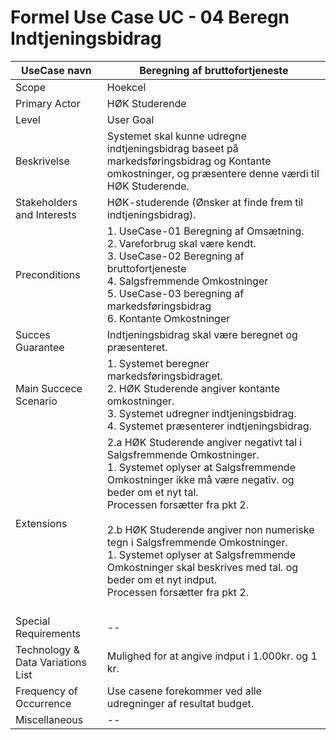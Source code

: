 # Formel Use Case UC - 04 Beregn Indtjeningsbidrag


UseCase navn | Beregning af bruttofortjeneste | 
-------------| -------------------------------| 
Scope        | Hoekcel                       
Primary Actor| HØK Studerende    
Level        | User Goal
Beskrivelse  | Systemet skal kunne udregne indtjeningsbidrag baseet på markedsføringsbidrag og Kontante omkostninger, og præsentere denne værdi til HØK Studerende. 
Stakeholders and Interests | HØK-studerende (Ønsker at finde frem til indtjeningsbidrag).  
Preconditions | 1. UseCase-01 Beregning af Omsætning. <br> 2. Vareforbrug skal være kendt. <br> 3. UseCase-02 Beregning af bruttofortjeneste <br> 4. Salgsfremmende Omkostninger <br> 5. UseCase-03 beregning af markedsføringsbidrag <br> 6. Kontante Omkostninger  
Succes Guarantee | Indtjeningsbidrag skal være beregnet og præsenteret. 
Main Succece Scenario |   1. Systemet beregner markedsføringsbidraget. <br> 2. HØK Studerende angiver kontante omkostninger. <br> 3. Systemet udregner indtjeningsbidrag.<br> 4. Systemet præsenterer indtjeningsbidrag.<br>   
Extensions |2.a HØK Studerende angiver negativt tal i Salgsfremmende Omkostninger. <br> 1. Systemet oplyser at Salgsfremmende Omkostninger ikke må være negativ. og beder om et nyt tal. <br> Processen forsætter fra pkt 2. <br> <br> 2.b HØK Studerende angiver non numeriske tegn i Salgsfremmende Omkostninger. <br> 1. Systemet oplyser at Salgsfremmende Omkostninger skal beskrives med tal. og beder om et nyt indput.<br> Processen forsætter fra pkt 2. <br> <br>
Special Requirements | -- 
Technology & Data Variations List | Mulighed for at angive indput i 1.000kr. og 1 kr.  
Frequency of Occurrence | Use casene forekommer ved alle udregninger af resultat budget. 
Miscellaneous | -- 


